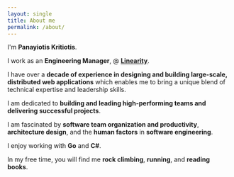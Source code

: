 ```yaml
---
layout: single
title: About me
permalink: /about/
---
```

  

I'm **Panayiotis Kritiotis**.

I work as an **Engineering Manager**, @ **[Linearity](https://www.vectornator.io/)**.

I have over a **decade of experience in designing and building large-scale, distributed web applications** which enables me to bring a unique blend of technical expertise and leadership skills.

I am dedicated to **building and leading high-performing teams and delivering successful projects**.

I am fascinated by **software team organization and productivity**, **architecture design**, and the **human factors** in **software engineering**.

I enjoy working with **Go** and **C#**.

In my free time, you will find me **rock climbing**, **running**, and **reading books**.